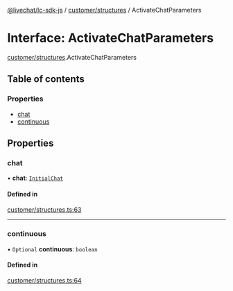 [@livechat/lc-sdk-js](../README.md) / [customer/structures](../modules/customer_structures.md) / ActivateChatParameters

# Interface: ActivateChatParameters

[customer/structures](../modules/customer_structures.md).ActivateChatParameters

## Table of contents

### Properties

- [chat](customer_structures.ActivateChatParameters.md#chat)
- [continuous](customer_structures.ActivateChatParameters.md#continuous)

## Properties

### chat

• **chat**: [`InitialChat`](objects.InitialChat.md)

#### Defined in

[customer/structures.ts:63](https://github.com/livechat/lc-sdk-js/blob/7431f2f/src/customer/structures.ts#L63)

___

### continuous

• `Optional` **continuous**: `boolean`

#### Defined in

[customer/structures.ts:64](https://github.com/livechat/lc-sdk-js/blob/7431f2f/src/customer/structures.ts#L64)
